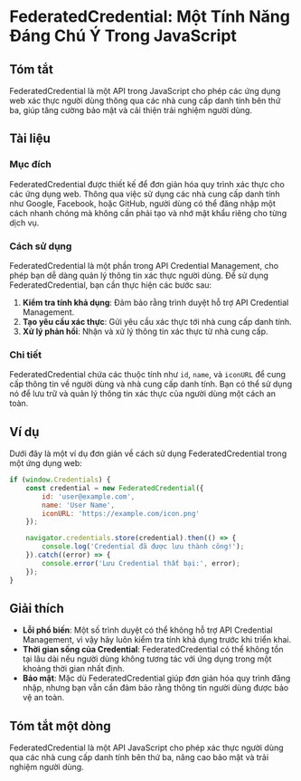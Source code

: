 <!--
Meta Description: # FederatedCredential: Một Tính Năng Đáng Chú Ý Trong JavaScript ## Tóm tắt FederatedCredential là một API trong JavaScript cho phép các ứng dụng web ...
Meta Keywords: federatedcredential, một, dụng, người, dùng
-->

# FederatedCredential: Một Tính Năng Đáng Chú Ý Trong JavaScript

## Tóm tắt
FederatedCredential là một API trong JavaScript cho phép các ứng dụng web xác thực người dùng thông qua các nhà cung cấp danh tính bên thứ ba, giúp tăng cường bảo mật và cải thiện trải nghiệm người dùng.

## Tài liệu
### Mục đích
FederatedCredential được thiết kế để đơn giản hóa quy trình xác thực cho các ứng dụng web. Thông qua việc sử dụng các nhà cung cấp danh tính như Google, Facebook, hoặc GitHub, người dùng có thể đăng nhập một cách nhanh chóng mà không cần phải tạo và nhớ mật khẩu riêng cho từng dịch vụ.

### Cách sử dụng
FederatedCredential là một phần trong API Credential Management, cho phép bạn dễ dàng quản lý thông tin xác thực người dùng. Để sử dụng FederatedCredential, bạn cần thực hiện các bước sau:

1. **Kiểm tra tính khả dụng**: Đảm bảo rằng trình duyệt hỗ trợ API Credential Management.
2. **Tạo yêu cầu xác thực**: Gửi yêu cầu xác thực tới nhà cung cấp danh tính.
3. **Xử lý phản hồi**: Nhận và xử lý thông tin xác thực từ nhà cung cấp.

### Chi tiết
FederatedCredential chứa các thuộc tính như `id`, `name`, và `iconURL` để cung cấp thông tin về người dùng và nhà cung cấp danh tính. Bạn có thể sử dụng nó để lưu trữ và quản lý thông tin xác thực của người dùng một cách an toàn.

## Ví dụ
Dưới đây là một ví dụ đơn giản về cách sử dụng FederatedCredential trong một ứng dụng web:

```javascript
if (window.Credentials) {
    const credential = new FederatedCredential({
        id: 'user@example.com',
        name: 'User Name',
        iconURL: 'https://example.com/icon.png'
    });

    navigator.credentials.store(credential).then(() => {
        console.log('Credential đã được lưu thành công!');
    }).catch((error) => {
        console.error('Lưu Credential thất bại:', error);
    });
}
```

## Giải thích
- **Lỗi phổ biến**: Một số trình duyệt có thể không hỗ trợ API Credential Management, vì vậy hãy luôn kiểm tra tính khả dụng trước khi triển khai.
- **Thời gian sống của Credential**: FederatedCredential có thể không tồn tại lâu dài nếu người dùng không tương tác với ứng dụng trong một khoảng thời gian nhất định.
- **Bảo mật**: Mặc dù FederatedCredential giúp đơn giản hóa quy trình đăng nhập, nhưng bạn vẫn cần đảm bảo rằng thông tin người dùng được bảo vệ an toàn.

## Tóm tắt một dòng
FederatedCredential là một API JavaScript cho phép xác thực người dùng qua các nhà cung cấp danh tính bên thứ ba, nâng cao bảo mật và trải nghiệm người dùng.